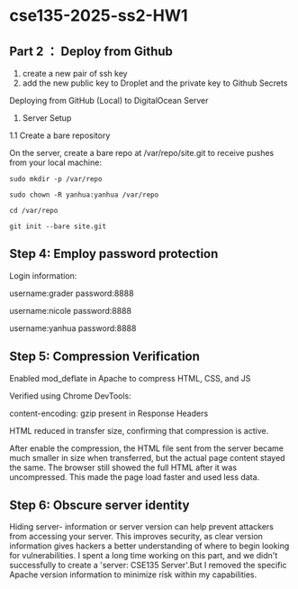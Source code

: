 # cse135-2025-ss2-HW1

## Part 2 ： Deploy from Github
1) create a new pair of ssh key
2) add the new public key to Droplet and the private key to Github Secrets

Deploying from GitHub (Local) to DigitalOcean Server

1. Server Setup
   
1.1 Create a bare repository

On the server, create a bare repo at /var/repo/site.git to receive pushes from your local machine:

`sudo mkdir -p /var/repo`

`sudo chown -R yanhua:yanhua /var/repo`

`cd /var/repo`

`git init --bare site.git`


## Step 4: Employ password protection

Login information: 

username:grader
password:8888

username:nicole
password:8888

username:yanhua
password:8888


## Step 5: Compression Verification

Enabled mod_deflate in Apache to compress HTML, CSS, and JS

Verified using Chrome DevTools:

content-encoding: gzip present in Response Headers

HTML reduced in transfer size, confirming that compression is active.

After enable the compression, the HTML file sent from the server became much smaller in size when transferred, but the actual page content stayed the same. The browser still showed the full HTML after it was uncompressed. This made the page load faster and used less data.


## Step 6: Obscure server identity

Hiding server- information or server version can help prevent attackers from accessing your server. This improves security, as clear version information gives hackers a better understanding of where to begin looking for vulnerabilities. I spent a long time working on this part, and we didn't successfully to create a 'server: CSE135 Server'.But I removed the specific Apache version information to minimize risk within my capabilities.

